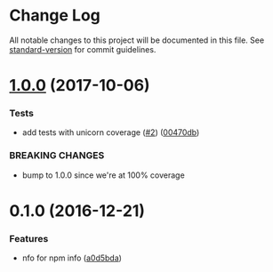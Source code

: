 # Change Log

All notable changes to this project will be documented in this file. See [standard-version](https://github.com/conventional-changelog/standard-version) for commit guidelines.

<a name="1.0.0"></a>
# [1.0.0](https://github.com/nexdrew/nfo/compare/v0.1.0...v1.0.0) (2017-10-06)


### Tests

* add tests with unicorn coverage ([#2](https://github.com/nexdrew/nfo/issues/2)) ([00470db](https://github.com/nexdrew/nfo/commit/00470db))


### BREAKING CHANGES

* bump to 1.0.0 since we're at 100% coverage



<a name="0.1.0"></a>
# 0.1.0 (2016-12-21)


### Features

* nfo for npm info ([a0d5bda](https://github.com/nexdrew/nfo/commit/a0d5bda))
